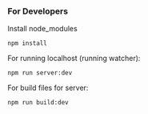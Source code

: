 ### **For Developers**

Install node_modules
```shell script
npm install
```

For running localhost (running watcher):
```shell script
npm run server:dev
```

For build files for server:
```shell script
npm run build:dev
```
